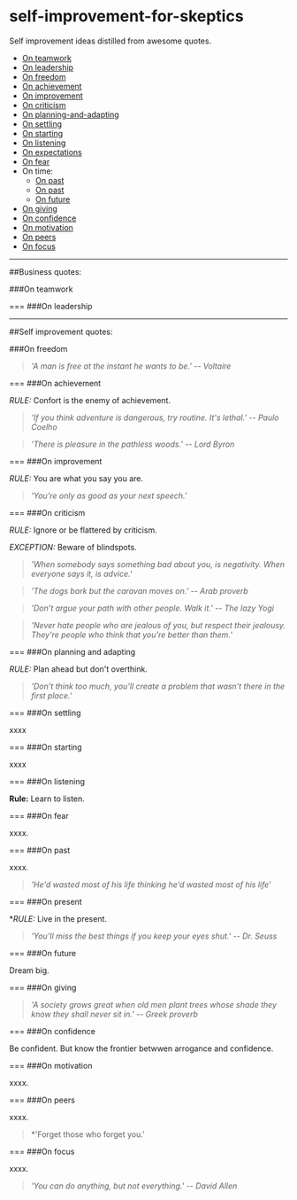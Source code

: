 # self-improvement-for-skeptics
Self improvement ideas distilled from awesome quotes.

- [On teamwork](#on-teamwork)
- [On leadership](#on-leadership)
- [On freedom](#on-freedom)
- [On achievement](#on-achievement)
- [On improvement](#on-improvement)
- [On criticism](#on-criticism)
- [On planning-and-adapting](#on-planning-and-adapting)
- [On settling](#on-settling)
- [On starting](#on-starting)
- [On listening](#on-listening)
- [On expectations](#on-expectations)
- [On fear](#on-fear)
- On time:
  - [On past](#on-past)
  - [On past](#on-present)
  - [On future](#on-future)
- [On giving](#on-giving)
- [On confidence](#on-confidence)
- [On motivation](#on-motivation)
- [On peers](#on-peers)
- [On focus](#on-focus)

---
##Business quotes:

###On teamwork

===
###On leadership

---
##Self improvement quotes:

###On freedom

> *'A man is free at the instant he wants to be.' -- Voltaire*

===
###On achievement

*RULE:* Confort is the enemy of achievement.

> *'If you think adventure is dangerous, try routine. It's lethal.' -- Paulo Coelho*

> *'There is pleasure in the pathless woods.' -- Lord Byron*

===
###On improvement

*RULE:* You are what you say you are.

> *'You're only as good as your next speech.'*

===
###On criticism

*RULE:* Ignore or be flattered by criticism.

*EXCEPTION:* Beware of blindspots.

> *'When somebody says something bad about you, is negativity. When everyone says it, is advice.'*

> *'The dogs bark but the caravan moves on.' -- Arab proverb*

> *'Don’t argue your path with other people. Walk it.' -- The lazy Yogi*

> *'Never hate people who are jealous of you, but respect their jealousy. They're people who think that you're better than them.'*

===
###On planning and adapting

*RULE:* Plan ahead but don't overthink.

> *'Don’t think too much, you’ll create a problem that wasn’t there in the first place.'*

===
###On settling

xxxx

>

===
###On starting

xxxx

> 

===
###On listening

**Rule:** Learn to listen.

> 

===
###On fear

xxxx.

>

===
###On past

xxxx.

> *'He'd wasted most of his life thinking he'd wasted most of his life'*

===
###On present

**RULE:* Live in the present.

> *'You’ll miss the best things if you keep your eyes shut.' -- Dr. Seuss*

===
###On future

Dream big.

>

===
###On giving

> *'A society grows great when old men plant trees whose shade they know they shall never sit in.' -- Greek proverb*

===
###On confidence

Be confident. But know the frontier betwwen arrogance and confidence.

>

===
###On motivation

xxxx.

>

===
###On peers

xxxx.

> *'Forget those who forget you.'

===
###On focus

xxxx.
> *'You can do anything, but not everything.' -- David Allen*